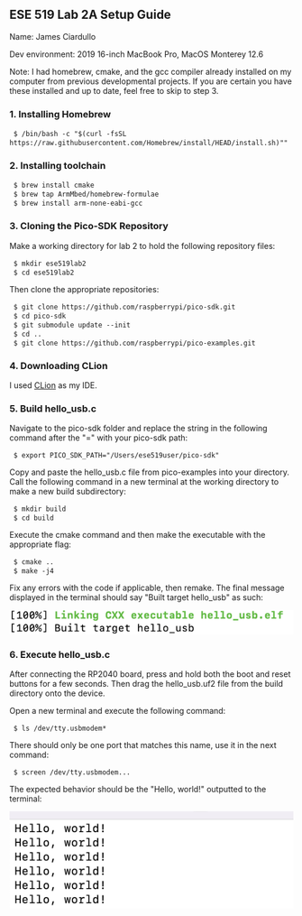 ## ESE 519 Lab 2A Setup Guide
Name: James Ciardullo

Dev environment: 2019 16-inch MacBook Pro, MacOS Monterey 12.6

Note: I had homebrew, cmake, and the gcc compiler already installed on my computer from previous developmental projects. If you are certain you have these installed and up to date, feel free to skip to step 3.

### 1. Installing Homebrew
     $ /bin/bash -c "$(curl -fsSL https://raw.githubusercontent.com/Homebrew/install/HEAD/install.sh)""
   
### 2. Installing toolchain
     $ brew install cmake
     $ brew tap ArmMbed/homebrew-formulae
     $ brew install arm-none-eabi-gcc
     
### 3. Cloning the Pico-SDK Repository
Make a working directory for lab 2 to hold the following repository files:
	 
	 $ mkdir ese519lab2
     $ cd ese519lab2
     
Then clone the appropriate repositories:
     
     $ git clone https://github.com/raspberrypi/pico-sdk.git
     $ cd pico-sdk
     $ git submodule update --init
     $ cd ..
     $ git clone https://github.com/raspberrypi/pico-examples.git

### 4. Downloading CLion
I used [CLion](https://www.jetbrains.com/clion/) as my IDE.

### 5. Build hello\_usb.c
Navigate to the pico-sdk folder and replace the string in the following command after the "=" with your pico-sdk path:
	 
	 $ export PICO_SDK_PATH="/Users/ese519user/pico-sdk"
	 	
Copy and paste the hello_usb.c file from pico-examples into your directory. Call the following command in a new terminal at the working directory to make a new build subdirectory:

     $ mkdir build
     $ cd build
     
      
Execute the cmake command and then make the executable with the appropriate flag:

     $ cmake ..
     $ make -j4

Fix any errors with the code if applicable, then remake. The final message displayed in the terminal should say "Built target hello_usb" as such:

![Build Output](build.png)

### 6. Execute hello\_usb.c
After connecting the RP2040 board, press and hold both the boot and reset buttons for a few seconds. Then drag the hello_usb.uf2 file from the build directory onto the device.

Open a new terminal and execute the following command:

     $ ls /dev/tty.usbmodem*
     
There should only be one port that matches this name, use it in the next command:

     $ screen /dev/tty.usbmodem...

The expected behavior should be the "Hello, world!" outputted to the terminal:

![Screen Output](screen.png)